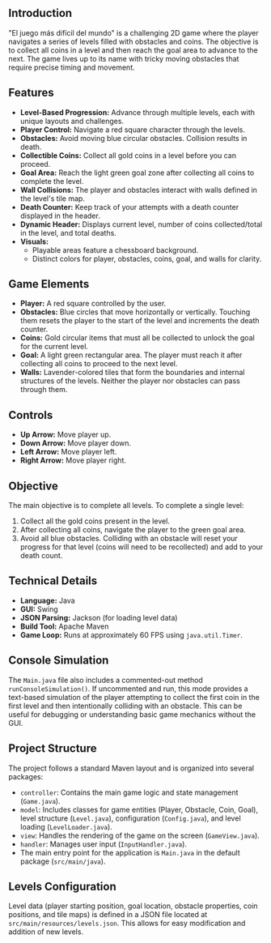 

## Introduction
"El juego más difícil del mundo" is a challenging 2D game where the player navigates a series of levels filled with obstacles and coins. The objective is to collect all coins in a level and then reach the goal area to advance to the next. The game lives up to its name with tricky moving obstacles that require precise timing and movement.

## Features
* **Level-Based Progression:** Advance through multiple levels, each with unique layouts and challenges.
* **Player Control:** Navigate a red square character through the levels.
* **Obstacles:** Avoid moving blue circular obstacles. Collision results in death.
* **Collectible Coins:** Collect all gold coins in a level before you can proceed.
* **Goal Area:** Reach the light green goal zone after collecting all coins to complete the level.
* **Wall Collisions:** The player and obstacles interact with walls defined in the level's tile map.
* **Death Counter:** Keep track of your attempts with a death counter displayed in the header.
* **Dynamic Header:** Displays current level, number of coins collected/total in the level, and total deaths.
* **Visuals:**
    * Playable areas feature a chessboard background.
    * Distinct colors for player, obstacles, coins, goal, and walls for clarity.

## Game Elements
* **Player:** A red square controlled by the user.
* **Obstacles:** Blue circles that move horizontally or vertically. Touching them resets the player to the start of the level and increments the death counter.
* **Coins:** Gold circular items that must all be collected to unlock the goal for the current level.
* **Goal:** A light green rectangular area. The player must reach it after collecting all coins to proceed to the next level.
* **Walls:** Lavender-colored tiles that form the boundaries and internal structures of the levels. Neither the player nor obstacles can pass through them.

## Controls
* **Up Arrow:** Move player up.
* **Down Arrow:** Move player down.
* **Left Arrow:** Move player left.
* **Right Arrow:** Move player right.

## Objective
The main objective is to complete all levels. To complete a single level:
1.  Collect all the gold coins present in the level.
2.  After collecting all coins, navigate the player to the green goal area.
3.  Avoid all blue obstacles. Colliding with an obstacle will reset your progress for that level (coins will need to be recollected) and add to your death count.

## Technical Details
* **Language:** Java
* **GUI:** Swing
* **JSON Parsing:** Jackson (for loading level data)
* **Build Tool:** Apache Maven
* **Game Loop:** Runs at approximately 60 FPS using `java.util.Timer`.

## Console Simulation
The `Main.java` file also includes a commented-out method `runConsoleSimulation()`. If uncommented and run, this mode provides a text-based simulation of the player attempting to collect the first coin in the first level and then intentionally colliding with an obstacle. This can be useful for debugging or understanding basic game mechanics without the GUI.

## Project Structure
The project follows a standard Maven layout and is organized into several packages:
* `controller`: Contains the main game logic and state management (`Game.java`).
* `model`: Includes classes for game entities (Player, Obstacle, Coin, Goal), level structure (`Level.java`), configuration (`Config.java`), and level loading (`LevelLoader.java`).
* `view`: Handles the rendering of the game on the screen (`GameView.java`).
* `handler`: Manages user input (`InputHandler.java`).
* The main entry point for the application is `Main.java` in the default package (`src/main/java`).

## Levels Configuration
Level data (player starting position, goal location, obstacle properties, coin positions, and tile maps) is defined in a JSON file located at `src/main/resources/levels.json`. This allows for easy modification and addition of new levels.
